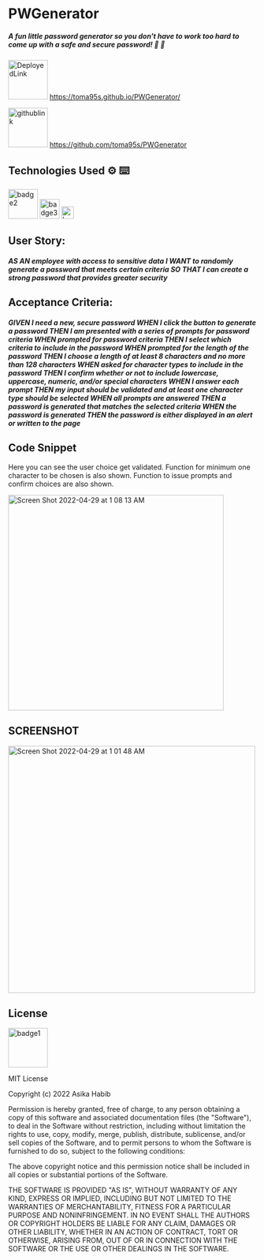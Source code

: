 # PWGenerator

<h5>A fun little password generator so you don't have to work too hard to come up with a safe and secure password! 🤯 🚫</h5>

<img width="80" alt = DeployedLink src =https://img.shields.io/badge/-Deployed%20Link-purple> https://toma95s.github.io/PWGenerator/

<img width="80" alt = githublink src = https://img.shields.io/badge/-GitHub%20Link-pink> https://github.com/toma95s/PWGenerator


<h2> Technologies Used ⚙️ ⌨️</h2>

<img width="60" alt="badge2" src="https://img.shields.io/badge/-JavaScript-blue">

<img width="40" alt="badge3" src="https://img.shields.io/badge/-HTML-red"> 

<img width="25" alt="badge4" src="https://img.shields.io/badge/-CSS-orange"> 

<h2>User Story:</h2>

<h5>AS AN employee with access to sensitive data
I WANT to randomly generate a password that meets certain criteria
SO THAT I can create a strong password that provides greater security</h5>

<h2>Acceptance Criteria:</h2>

<h5>GIVEN I need a new, secure password
WHEN I click the button to generate a password
THEN I am presented with a series of prompts for password criteria
WHEN prompted for password criteria
THEN I select which criteria to include in the password
WHEN prompted for the length of the password
THEN I choose a length of at least 8 characters and no more than 128 characters
WHEN asked for character types to include in the password
THEN I confirm whether or not to include lowercase, uppercase, numeric, and/or special characters
WHEN I answer each prompt
THEN my input should be validated and at least one character type should be selected
WHEN all prompts are answered
THEN a password is generated that matches the selected criteria
WHEN the password is generated
THEN the password is either displayed in an alert or written to the page</h5>


<h2>Code Snippet</h2>

Here you can see the user choice get validated. Function for minimum one character to be chosen is also shown. Function to issue prompts and confirm choices are also shown.

<img width="437" alt="Screen Shot 2022-04-29 at 1 08 13 AM" src="https://user-images.githubusercontent.com/101033224/165907282-f8cdc1a1-31fc-4fc1-9a96-53570cd15cff.png">


<h2>SCREENSHOT</h2>

<img width="501" alt="Screen Shot 2022-04-29 at 1 01 48 AM" src="https://user-images.githubusercontent.com/101033224/165906340-f59ab15d-d1de-4368-a8cc-e64ec1fa4c29.png">


<h2> License </h2>
<img width="80" alt="badge1" src="https://img.shields.io/badge/License-MIT-lightgrey">

MIT License

Copyright (c) 2022 Asika Habib

Permission is hereby granted, free of charge, to any person obtaining a copy
of this software and associated documentation files (the "Software"), to deal
in the Software without restriction, including without limitation the rights
to use, copy, modify, merge, publish, distribute, sublicense, and/or sell
copies of the Software, and to permit persons to whom the Software is
furnished to do so, subject to the following conditions:

The above copyright notice and this permission notice shall be included in all
copies or substantial portions of the Software.

THE SOFTWARE IS PROVIDED "AS IS", WITHOUT WARRANTY OF ANY KIND, EXPRESS OR
IMPLIED, INCLUDING BUT NOT LIMITED TO THE WARRANTIES OF MERCHANTABILITY,
FITNESS FOR A PARTICULAR PURPOSE AND NONINFRINGEMENT. IN NO EVENT SHALL THE
AUTHORS OR COPYRIGHT HOLDERS BE LIABLE FOR ANY CLAIM, DAMAGES OR OTHER
LIABILITY, WHETHER IN AN ACTION OF CONTRACT, TORT OR OTHERWISE, ARISING FROM,
OUT OF OR IN CONNECTION WITH THE SOFTWARE OR THE USE OR OTHER DEALINGS IN THE
SOFTWARE.